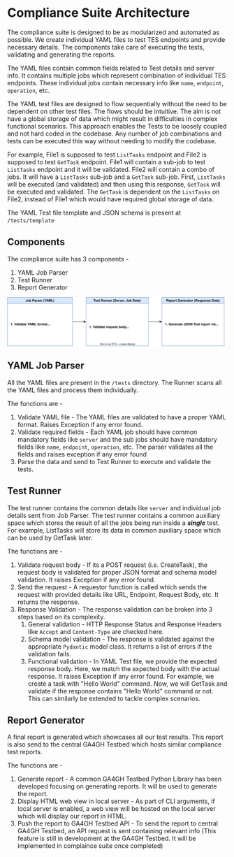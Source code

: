 # Compliance Suite Architecture

The compliance suite is designed to be as modularized and automated as possible. 
We create individual YAML files to test TES endpoints and provide necessary details.
The components take care of executing the tests, validating and generating the reports.

The YAML files contain common fields related to Test details and server info. It contains multiple jobs which
represent combination of individual TES endpoints.
These individual jobs contain necessary info like `name`, `endpoint`, `operation`, etc.

The YAML test files are designed to flow sequentially without the need to be dependent on other test files. The flows should be intuitive.
The aim is not have a global storage of data which might result in difficulties in complex functional scenarios. 
This approach enables the Tests to be loosely coupled and not hard coded in the codebase.
Any number of job combinations and tests can be executed this way without needing to modify the codebase.

For example, File1 is supposed to test `ListTasks` endpoint and File2 is supposed to test `GetTask` endpoint. 
File1 will contain a sub-job to test `ListTasks` endpoint and it will be validated.
File2 will contain a combo of jobs. It will have a `ListTasks` sub-job and a `GetTask` sub-job. 
First, `ListTasks` will be executed (and validated) and then using this response, `GetTask` will be executed 
and validated. The `GetTask` is dependent on the `ListTasks` on File2, instead of File1 which would have required global storage of data.

The YAML Test file template and JSON schema is present at `/tests/template`

## Components

The compliance suite has 3 components - 
1. YAML Job Parser
2. Test Runner
3. Report Generator

![Architecture Diagram](/docs/images/Architecture.svg)

## YAML Job Parser

All the YAML files are present in the `/tests` directory.
The Runner scans all the YAML files and process them individually.

The functions are - 
1. Validate YAML file - The YAML files are validated to have a proper YAML format. Raises Exception if any error found.
2. Validate required fields - Each YAML job should have common mandatory fields like `server` and the sub jobs 
   should have mandatory fields like `name`, `endpoint`, `operation`, etc.
   The parser validates all the fields and raises exception if any error found
3. Parse the data and send to Test Runner to execute and validate the tests.

## Test Runner

The test runner contains the common details like `server` and individual job details sent from Job Parser.
The test runner contains a common auxiliary space which stores the result of all the jobs being run inside a **_single_** test.
For example, ListTasks will store its data in common auxiliary space which can be used by GetTask later.

The functions are - 
1. Validate request body - If its a POST request (i.e. CreateTask), the request body is validated for proper JSON 
   format and schema model validation. It raises Exception if any error found.
2. Send the request - A requestor function is called which sends the request with provided details like URL, 
   Endpoint, Request Body, etc. It returns the response.
3. Response Validation - The response validation can be broken into 3 steps based on its complexity.
   1. General validation - HTTP Response Status and Response Headers like `Accept` and `Content-Type` are checked here.
   2. Schema model validation - The response is validated against the appropriate `Pydantic` model class. It returns
      a list of errors if the validation fails.
   3. Functional validation - In YAML Test file, we provide the expected response body. Here, we match the expected 
      body with the actual response. It raises Exception if any error found. For example, we create a task with
      "Hello World" command. Now, we will GetTask and validate if the response contains "Hello World" command or not. 
      This can similarly be extended to tackle complex scenarios.

## Report Generator

A final report is generated which showcases all our test results. This report is also send to the central GA4GH 
Testbed which hosts similar compliance test reports.
        
The functions are - 
1. Generate report - A common GA4GH Testbed Python Library has been developed focusing on generating reports. 
   It will be used to generate the report.
2. Display HTML web view in local server - As part of CLI arguments, if local server is enabled, a web view 
   will be hosted on the local server which will display our report in HTML.
3. Push the report to GA4GH Testbed API - To send the report to central GA4GH Testbed, an API request is sent 
   containing relevant info (This feature is still in development at the GA4GH Testbed. It will be implemented
   in complaince suite once completed)
